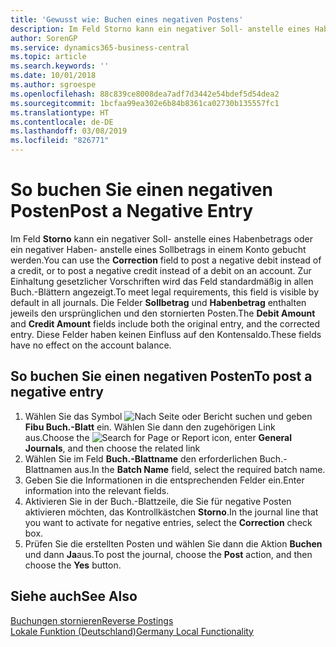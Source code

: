 ```yaml
---
title: 'Gewusst wie: Buchen eines negativen Postens'
description: Im Feld Storno kann ein negativer Soll- anstelle eines Habenbetrags oder ein negativer Haben- anstelle eines Sollbetrags in einem Konto gebucht werden. Zur Einhaltung gesetzlicher Vorschriften in Deutschland wird das Feld standardmäßig in allen Buch.-Blättern angezeigt. Die Felder Sollbetrag und Habenbetrag enthalten jeweils den ursprünglichen und den stornierten Posten.
author: SorenGP
ms.service: dynamics365-business-central
ms.topic: article
ms.search.keywords: ''
ms.date: 10/01/2018
ms.author: sgroespe
ms.openlocfilehash: 88c839ce8008dea7adf7d3442e54bdef5d54dea2
ms.sourcegitcommit: 1bcfaa99ea302e6b84b8361ca02730b135557fc1
ms.translationtype: HT
ms.contentlocale: de-DE
ms.lasthandoff: 03/08/2019
ms.locfileid: "826771"
---
```

# <a name="post-a-negative-entry"></a><span data-ttu-id="9f4c9-105">So buchen Sie einen negativen Posten</span><span class="sxs-lookup"><span data-stu-id="9f4c9-105">Post a Negative Entry</span></span>
<span data-ttu-id="9f4c9-106">Im Feld **Storno** kann ein negativer Soll- anstelle eines Habenbetrags oder ein negativer Haben- anstelle eines Sollbetrags in einem Konto gebucht werden.</span><span class="sxs-lookup"><span data-stu-id="9f4c9-106">You can use the **Correction** field to post a negative debit instead of a credit, or to post a negative credit instead of a debit on an account.</span></span> <span data-ttu-id="9f4c9-107">Zur Einhaltung gesetzlicher Vorschriften wird das Feld standardmäßig in allen Buch.-Blättern angezeigt.</span><span class="sxs-lookup"><span data-stu-id="9f4c9-107">To meet legal requirements, this field is visible by default in all journals.</span></span> <span data-ttu-id="9f4c9-108">Die Felder **Sollbetrag** und **Habenbetrag** enthalten jeweils den ursprünglichen und den stornierten Posten.</span><span class="sxs-lookup"><span data-stu-id="9f4c9-108">The **Debit Amount** and **Credit Amount** fields include both the original entry, and the corrected entry.</span></span> <span data-ttu-id="9f4c9-109">Diese Felder haben keinen Einfluss auf den Kontensaldo.</span><span class="sxs-lookup"><span data-stu-id="9f4c9-109">These fields have no effect on the account balance.</span></span>  

## <a name="to-post-a-negative-entry"></a><span data-ttu-id="9f4c9-110">So buchen Sie einen negativen Posten</span><span class="sxs-lookup"><span data-stu-id="9f4c9-110">To post a negative entry</span></span>  

1.  <span data-ttu-id="9f4c9-111">Wählen Sie das Symbol ![Nach Seite oder Bericht suchen](../../media/ui-search/search_small.png "Nach Seite oder Bericht suchen") und geben **Fibu Buch.-Blatt** ein. Wählen Sie dann den zugehörigen Link aus.</span><span class="sxs-lookup"><span data-stu-id="9f4c9-111">Choose the ![Search for Page or Report](../../media/ui-search/search_small.png "Search for Page or Report icon") icon, enter **General Journals**, and then choose the related link</span></span>  
2.  <span data-ttu-id="9f4c9-112">Wählen Sie im Feld **Buch.-Blattname** den erforderlichen Buch.-Blattnamen aus.</span><span class="sxs-lookup"><span data-stu-id="9f4c9-112">In the **Batch Name** field, select the required batch name.</span></span>  
3.  <span data-ttu-id="9f4c9-113">Geben Sie die Informationen in die entsprechenden Felder ein.</span><span class="sxs-lookup"><span data-stu-id="9f4c9-113">Enter information into the relevant fields.</span></span>  
4.  <span data-ttu-id="9f4c9-114">Aktivieren Sie in der Buch.-Blattzeile, die Sie für negative Posten aktivieren möchten, das Kontrollkästchen **Storno**.</span><span class="sxs-lookup"><span data-stu-id="9f4c9-114">In the journal line that you want to activate for negative entries, select the **Correction** check box.</span></span>  
5.  <span data-ttu-id="9f4c9-115">Prüfen Sie die erstellten Posten und wählen Sie dann die Aktion **Buchen**  und dann **Ja**aus.</span><span class="sxs-lookup"><span data-stu-id="9f4c9-115">To post the journal, choose the **Post** action, and then choose the **Yes** button.</span></span>  

## <a name="see-also"></a><span data-ttu-id="9f4c9-116">Siehe auch</span><span class="sxs-lookup"><span data-stu-id="9f4c9-116">See Also</span></span>  
[<span data-ttu-id="9f4c9-117">Buchungen stornieren</span><span class="sxs-lookup"><span data-stu-id="9f4c9-117">Reverse Postings</span></span>](../../finance-how-reverse-journal-posting.md)  
[<span data-ttu-id="9f4c9-118">Lokale Funktion (Deutschland)</span><span class="sxs-lookup"><span data-stu-id="9f4c9-118">Germany Local Functionality</span></span>](germany-local-functionality.md)
